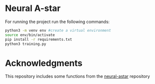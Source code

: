 # Neural A-star

For running the project run the following commands: 
```sh
python3 -m venv env #create a virtual environment
source env/bin/activate
pip install -r requirements.txt
python3 training.py

```

# Acknowledgments
This repository includes some functions from the [neural-astar](https://github.com/omron-sinicx/neural-astar) repository